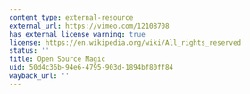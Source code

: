 ```yaml
---
content_type: external-resource
external_url: https://vimeo.com/12108708
has_external_license_warning: true
license: https://en.wikipedia.org/wiki/All_rights_reserved
status: ''
title: Open Source Magic
uid: 50d4c36b-94e6-4795-903d-1894bf80ff84
wayback_url: ''
---
```


